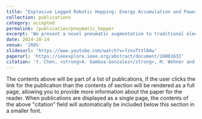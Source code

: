 ```yaml
---
title: "Explosive Legged Robotic Hopping: Energy Accumulation and Power Amplification via Pneumatic Augmentation"
collection: publications
category: accepted
permalink: /publication/pneumatic_hopper
excerpt: 'We present a novel pneumatic augmentation to traditional electric motor-actuated legged robot to increase intermittent power density to perform infrequent explosive hopping behaviors. The pneumatic system is composed of a pneumatic pump, a tank, and a pneumatic actuator. The tank is charged up by the pump during regular hopping motion that is created by the electric motors. At any time after reaching a desired air pressure in the tank, a solenoid valve is utilized to rapidly release the air pressure to the pneumatic actuator (piston) which is used in conjunction with the electric motors to perform explosive hopping, increasing maximum hopping height for one or subsequent cycles. We show that, on a custom-designed one-legged hopping robot, without any additional power source and with this novel pneumatic augmentation system, their associated system identification and optimal control, the robot is able to realize highly explosive hopping with power amplification per cycle by a factor of approximately 5.4 times the power of electric motor actuation alone.'
date: 2024-10-14
venue: 'IROS'
slidesurl: 'https://www.youtube.com/watch?v=fznoTttl0Aw'
paperurl: 'https://ieeexplore.ieee.org/abstract/document/10801632'
citation: 'Y. Chen, <strong>A. Gamboa-Gonzalez</strong>, M. Wehner and X. Xiong, "Explosive Legged Robotic Hopping: Energy Accumulation and Power Amplification via Pneumatic Augmentation," 2024 IEEE/RSJ International Conference on Intelligent Robots and Systems (IROS), Abu Dhabi, United Arab Emirates, 2024, pp. 6794-6801, doi: 10.1109/IROS58592.2024.10801632.'
---
```


The contents above will be part of a list of publications, if the user clicks the link for the publication than the contents of section will be rendered as a full page, allowing you to provide more information about the paper for the reader. When publications are displayed as a single page, the contents of the above "citation" field will automatically be included below this section in a smaller font.